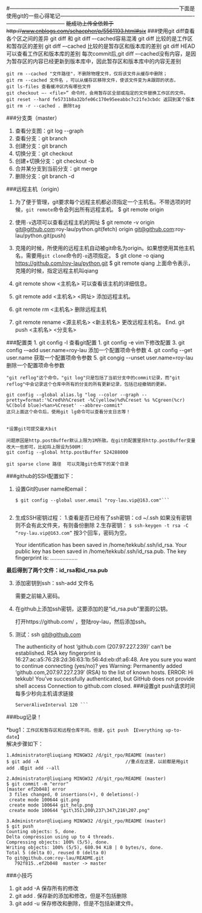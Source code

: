 ﻿#————————————————————————————————下面是使用git的一些心得笔记—————————————————————————-———————————
~~能成功上传全依赖于http://www.cnblogs.com/schaepher/p/5561193.html#six~~
###使用git diff查看各个区之间的差异
    git diff 和 git diff –-cached容易混淆
    git diff 比较的是工作区和暂存区的差别
    git diff –-cached 比较的是暂存区和版本库的差别
    git diff HEAD 可以查看工作区和版本库的差别
    每次commit后,git diff –-cached没有内容，是因为暂存区的内容已经更新到版本库中，因此暂存区和版本库中的内容无差别

    git rm --cached "文件路径"，不删除物理文件，仅将该文件从缓存中删除；
    git rm --cached 文件名 ，可以从缓存区移除文件，使该文件变为未跟踪的状态，
    git ls-files 查看缓冲区内有哪些文件
    git checkout –- <file>” 命令时，会用暂存区全部或指定的文件替换工作区的文件。
    git reset --hard fe5731b8a32bfe06c170e95eeabbc7c21fe3cbdc 返回到某个版本
    git rm -r --cached . 删除tag


###分支类（master）
1. 查看分支图：git log --graph
2. 查看分支：git branch
3. 创建分支：git branch <name>
4. 切换分支：git checkout <name>
5. 创建+切换分支：git checkout -b <name>
6. 合并某分支到当前分支：git merge <name>
7. 删除分支：git branch -d <name>

###远程主机（origin）
1. 为了便于管理，git要求每个远程主机都必须指定一个主机名。不带选项的时候，```git remote```命令会列出所有远程主机。
    $ git remote
    origin

2. 使用```-v```选项可以查看远程主机的网址
    $ git remote -v
    origin git@github.com:roy-lau/python.git(fetch)
    origin git@github.com:roy-lau/python.git(push)

3. 克隆的时候，所使用的远程主机自动被git命名为origin。如果想使用其他主机名，需要用```git clone```命令的```-o```选项指定。
    $ git clone -o qiang https://github.com/roy-lau/python.git
    $ git remote
    qiang
    上面命令表示，克隆的时候，指定远程主机叫qiang

4. git remote show <主机名> 可以查看该主机的详细信息。
5. git remote add <主机名> <网址> 添加远程主机。
6. git remote rm <主机名> 删除远程主机
7. git remote rename <源主机名> <新主机名> 更改远程主机名。
End. git push <主机名> <分支名>

###配置类
    1. git config -l 查看git配置
    1. git config -e vim下修改配置
    3. git config -–add user.name=roy-lau 添加一个配置项命令参数
    4. git config --get user.name 获取一个配置项命令参数
    5. git congig --unset user.name=roy-lau 删除一个配置项命令参数

    "git reflog"这个命令。"git log"只是包括了当前分支中的commit记录，而"git reflog"中会记录这个仓库中所有的分支的所有更新记录，包括已经撤销的更新。

    git config --global alias.lg "log --color --graph --pretty=format:'%Cred%h%Creset -%C(yellow)%d%Creset %s %Cgreen(%cr) %C(bold blue)<%an>%Creset' --abbrev-commit"
    这只上面这个命令后，使用git lg命令可以查看分支日志等！


    *设置git可提交最大bit

    问题原因是http.postBuffer默认上限为1M所致。在git的配置里将http.postBuffer变量改大一些即可，比如将上限设为500M：
    git config --global http.postBuffer 524288000

    git sparse clone 路径  可以克隆git仓库下的某个目录

###github的SSH配置如下：

1. 设置Git的user name和email：

    ```$ git config --global user.name "roy-lau"
    $ git config --global user.email "roy-lau.vip@163.com"```


2. 生成SSH密钥过程：
    1.查看是否已经有了ssh密钥：cd ~/.ssh
        如果没有密钥则不会有此文件夹，有则备份删除
    2.生存密钥：
    ```$ ssh-keygen -t rsa -C “roy-lau.vip@163.com”```
    按3个回车，密码为空。

    Your identification has been saved in /home/tekkub/.ssh/id_rsa.
    Your public key has been saved in /home/tekkub/.ssh/id_rsa.pub.
    The key fingerprint is:
    ………………

__最后得到了两个文件：id_rsa和id_rsa.pub__

3. 添加密钥到ssh：ssh-add 文件名

    需要之前输入密码。

4. 在github上添加ssh密钥，这要添加的是“id_rsa.pub”里面的公钥。

    打开https://github.com/ ，登陆roy-lau，然后添加ssh。

5. 测试：ssh git@github.com

    The authenticity of host ‘github.com (207.97.227.239)’ can’t be established.
    RSA key fingerprint is 16:27:ac:a5:76:28:2d:36:63:1b:56:4d:eb:df:a6:48.
    Are you sure you want to continue connecting (yes/no)? yes
    Warning: Permanently added ‘github.com,207.97.227.239′ (RSA) to the list of known hosts.
    ERROR: Hi tekkub! You’ve successfully authenticated, but GitHub does not provide shell access
    Connection to github.com closed.
###设置git push请求时间
每多少秒向主机请求链接
    ```Host *
    ServerAliveInterval 120 ```

###bug记录！

*bug1：```工作区和暂存区和远程仓库不同。但是，git push 【Everything up-to-date】```<br>
解决步骤如下：

    1.Administrator@liuqiang MINGW32 /d/git_rpo/README (master)
    $ git add -A                                //重点在这里，以前都是用git add .或git add --all

    2.Administrator@liuqiang MINGW32 /d/git_rpo/README (master)
    $ git commit -m "error"
    [master ef2b048] error
     3 files changed, 0 insertions(+), 0 deletions(-)
     create mode 100644 git.png
     create mode 100644 git_help.png
     create mode 100644 "git\351\200\237\347\216\207.png"

    3.Administrator@liuqiang MINGW32 /d/git_rpo/README (master)
    $ git push
    Counting objects: 5, done.
    Delta compression using up to 4 threads.
    Compressing objects: 100% (5/5), done.
    Writing objects: 100% (5/5), 680.94 KiB | 0 bytes/s, done.
    Total 5 (delta 0), reused 0 (delta 0)
    To git@github.com:roy-lau/README.git
       792f815..ef2b048  master -> master

###小技巧
1.  git add -A   保存所有的修改
2.  git add .    保存新的添加和修改，但是不包括删除
3.  git add -u   保存修改和删除，但是不包括新建文件。